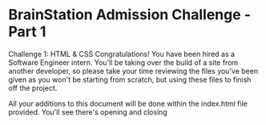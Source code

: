 # BrainStation Admission Challenge - Part 1

Challenge 1: HTML & CSS
Congratulations! You have been hired as a Software Engineer intern. You'll be taking over the build of a site from another developer, so please take your time reviewing the files you've been given as you won't be starting from scratch, but using these files to finish off the project.

All your additions to this document will be done within the index.html file provided. You'll see there's opening and closing <style> tag within the <head> </head> tags for you to place your styling. All HTML tags will be placed between the opening and closing <body> tags.

# Part 1
To start, you'll finish off the site using the notes provided from the last developer. You can find the notes below:

1. Since starting the site, the client has 2 more features they'd like to add to the features section. They should be added to the end of the existing list as new list items.
- Notifications from Popular Apps
- 10 Days of Battery Life
2. An image has been provided for the right side of the features section. You'll see there's an image tag there already in the HTML (has a class of features__image), but the source attribute is empty. Please link the correct image here.
3. There are two paragraph elements in the footer, one for the email and one for the phone number. Change these elements to use anchor tags instead of paragraph tags. Keep the same class name, as this will keep the proper styling applied.
- For the email: Use info@ff.com as the content. Use mailto:info@ff.com as the hyperlink reference
- For the phone number:Use 867 - 102 - 4337 as the content. Use tel:8671024337 as the hyperlink reference  
4. The client would like to have the 'features' link in the top navigation bar to be highlighted always. Add the class nav__sections-link--highlight in order to have this applied.
5. Add two taglines to follow the header copy:
    Minimal, yet sharp
    Modern, yet timeless
The last word of each tagline should be lowercase in your HTML file, but you should use CSS to modify the text to use uppercase casing. (ie. SHARP, TIMELESS) The last word should also be bolded, while the rest of the tagline can use a normal weight.
You should identify and create the right tags yourself and not use ones that exist in the HTML already. These taglines should each be within their own HTML tag.
6. The client would like to include a breakdown of what is included in each pricing package. They're provided the following information:
The copy should be added to the pricing__card-bottom section, and the information should be in the order provided. Use your knowledge of semantic HTML to build out this section.
Use the copy provided:
- Package 1 includes: Watch face, Interchangeable band (white), Charging cable
- Package 2 includes: Everything in Package 1, Interchangeable band (black)
- Package 3 includes: Everything in Package 2, Extra charging cable, Warranty for 5 years
Add a 2px solid black dividing line between the pricing__card-top & pricing__card-bottom sections by using the appropriate box model property.

# Part 2
The client has requested that a new section of the website be built between the "Features" and the "Pricing" sections. This new section will be a more comprehensive breakdown of the features mentioned. You can find the content below. There is no mockup provided for this section. With your knowledge of HTML (don't forget about semantics!), build this to the best of your ability. Then use your knowledge of CSS to style the section.
- A Massive 1.5 Inch Touch Screen / Size is what matters when it comes to a smart watch screen. Read all your notifications with plenty of space.
- Mix and Match Designs /  Personalize your watch face to match your own unique style with many combinations of background images, clock styles and colors.
- Water Resistant up to 7 Feet / IP68 Weatherproof rating. Fit to withstand dust, dirt and sand and resistant to submersion up to a maximum depth of 7 feet underwater for up to 30 minutes.
- Tracking your Steps, Heart Rate & Sleep. Check out your step progress during the day with the in app-tracker. Keep an eye on your heart rate easily and conveniently. And when you’re ready for your head to hit the pillow, track that too. 
- Notifications from Popular Apps / Get all your notifications from all your accounts conveniently on your wrist
- Up to 10 Days of Battery Life / With a battery capacity up to 300mAh, you’ll have no problem getting through the week with plenty of charge to spare.

Furthermore, you may go beyond the basic requirements above to showcase your current HTML and CSS skills, including any skills not covered in the Admissions Challenge such as Flexbox or CSS animations.how

